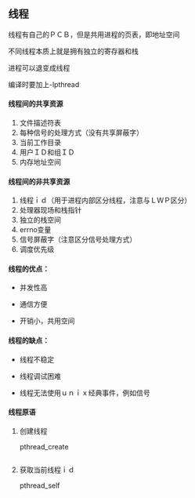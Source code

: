 ## 线程

线程有自己的ＰＣＢ，但是共用进程的页表，即地址空间

不同线程本质上就是拥有独立的寄存器和栈

进程可以退变成线程



编译时要加上-lpthread



#### 线程间的共享资源

1. 文件描述符表
2. 每种信号的处理方式（没有共享屏蔽字）
3. 当前工作目录
4. 用户ＩＤ和组ＩＤ
5. 内存地址空间

#### 线程间的非共享资源

1. 线程ｉｄ（用于进程内部区分线程，注意与ＬＷＰ区分）
2. 处理器现场和栈指针
3. 独立的栈空间
4. errno变量
5. 信号屏蔽字（注意区分信号处理方式）
6. 调度优先级



#### 线程的优点：

* 并发性高

* 通信方便

* 开销小，共用空间

#### 线程的缺点：

* 线程不稳定

* 线程调试困难

* 线程无法使用ｕｎｉｘ经典事件，例如信号



#### 线程原语

1. 创建线程

   pthread_create

   ```c++
   
   ```

   

2. 获取当前线程ｉｄ

   pthread_self

   